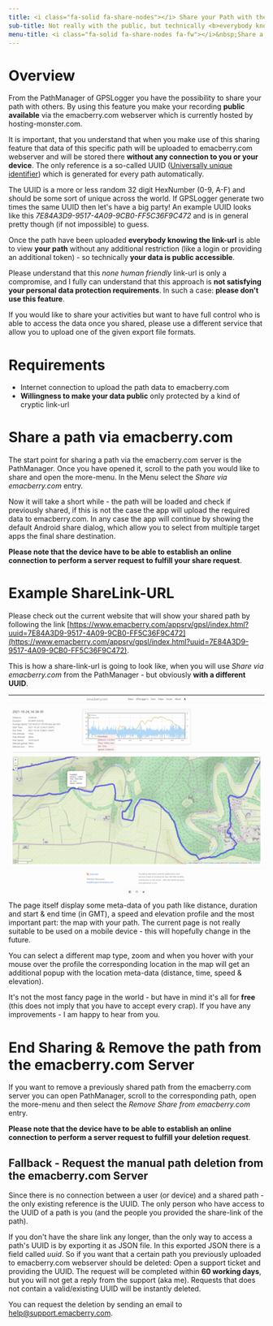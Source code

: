 ```yaml
---
title: <i class="fa-solid fa-share-nodes"></i> Share your Path with the public
sub-title: Not really with the public, but technically <b>everybody knowing the link will have access</b>.
menu-title: <i class="fa-solid fa-share-nodes fa-fw"></i>&nbsp;Share a Path
---
```


# Overview

From the PathManager of GPSLogger you have the possibility to share your path with others. By using this feature you make
your recording **public available** via the emacberry.com webserver which is currently hosted by hosting-monster.com.

It is important, that you understand that when you make use of this sharing feature that data of this specific path will
be uploaded to emacberry.com webserver and will be stored there **without any connection to you or your device**. The
only reference is a so-called
UUID ([Universally unique identifier](https://en.wikipedia.org/wiki/Universally_unique_identifier)) which is generated
for every path automatically.

The UUID is a more or less random 32 digit HexNumber (0-9, A-F) and should be some sort of unique across the world. If
GPSLogger generate two times the same UUID then let's have a big party! An example UUID looks like this
_7E84A3D9-9517-4A09-9CB0-FF5C36F9C472_ and is in general pretty though (if not impossible) to guess.

Once the path have been uploaded **everybody knowing the link-url** is able to view **your path** without any additional
restriction (like a login or providing an additional token) - so technically **your data is public accessible**.

Please understand that this _none human friendly_ link-url is only a compromise, and I fully can understand that this
approach is **not satisfying your personal data protection requirements**. In such a case: **please don't use this
feature**.

If you would like to share your activities but want to have full control who is able to access the data once you shared,
please use a different service that allow you to upload one of the given export file formats.

# Requirements
- Internet connection to upload the path data to emacberry.com
- **Willingness to make your data public** only protected by a kind of cryptic link-url

# Share a path via emacberry.com

The start point for sharing a path via the emacberry.com server is the PathManager. Once you have opened it, scroll to
the path you would like to share and open the <i class="fa-solid fa-circle-chevron-down"></i> more-menu. In the Menu
select the <i class="fa-solid fa-share-nodes"></i> _Share via emacberry.com_ entry.

Now it will take a short while - the path will be loaded and check if previously shared, if this is not the case the app
will upload the required data to emacberry.com. In any case the app will continue by showing the default Android share
dialog, which allow you to select from multiple target apps the final share destination.

**Please note that the device have to be able to establish an online connection to perform a server request to fulfill
your share request**.

# Example ShareLink-URL

Please check out the current website that will show your shared path by following the
link [https://www.emacberry.com/appsrv/gpsl/index.html?uuid=7E84A3D9-9517-4A09-9CB0-FF5C36F9C472](https://www.emacberry.com/appsrv/gpsl/index.html?uuid=7E84A3D9-9517-4A09-9CB0-FF5C36F9C472).

This is how a share-link-url is going to look like, when you will use <i class="fa-solid fa-share-nodes"></i>
_Share via emacberry.com_ from the PathManager - but obviously **with a different UUID**.

<span class="shot">![web-share-example](/assets/img/gpsl/web-share.png)</span>
The page itself display some meta-data of you path like distance, duration and start & end time (in GMT), a speed and
elevation profile and the most important part: the map with your path. The current page is not really suitable to be
used on a mobile device - this will hopefully change in the future.

You can select a different map type, zoom and when you hover with your mouse over the profile the corresponding location
in the map will get an additional popup with the location meta-data (distance, time, speed & elevation).

It's not the most fancy page in the world - but have in mind it's all for **free** (this does not imply that you have to
accept every crap). If you have any improvements - I am happy to hear from you.<br class="shot-end"/>

# End Sharing & Remove the path from the emacberry.com Server

If you want to remove a previously shared path from the emacberry.com server you can open PathManager, scroll to the
corresponding path, open the <i class="fa-solid fa-circle-chevron-down"></i> more-menu and then select the
<i class="fa-solid fa-trash"></i> _Remove Share from emacberry.com_ entry.

**Please note that the device have to be able to establish an online connection to perform a server request to fulfill
your deletion request**.

## Fallback - Request the manual path deletion from the emacberry.com Server 

Since there is no connection between a user (or device) and a shared path - the only existing reference is the UUID. The
only person who have access to the UUID of a path is you (and the people you provided the share-link of the path).

If you don't have the share link any longer, than the only way to access a path's UUID is by exporting it as JSON file.
In this exported JSON there is a field called _uuid_. So if you want that a certain path you previously uploaded to
emacberry.com webserver should be deleted: Open a support ticket and providing the UUID. The request will be completed
within **60 working days**, but you will not get a reply from the support (aka me). Requests that does not contain a
valid/existing UUID will be instantly deleted.

You can request the deletion by sending an email to help@support.emacberry.com.